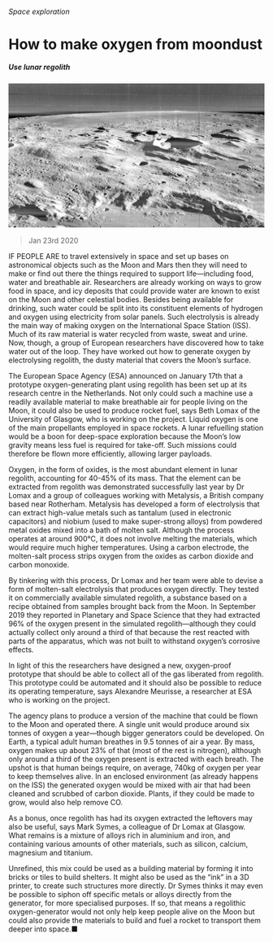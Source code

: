 ###### Space exploration

# How to make oxygen from moondust 

##### Use lunar regolith 

![image](images/20200125_STP002_0.jpg) 

> Jan 23rd 2020 

IF PEOPLE ARE to travel extensively in space and set up bases on astronomical objects such as the Moon and Mars then they will need to make or find out there the things required to support life—including food, water and breathable air. Researchers are already working on ways to grow food in space, and icy deposits that could provide water are known to exist on the Moon and other celestial bodies. Besides being available for drinking, such water could be split into its constituent elements of hydrogen and oxygen using electricity from solar panels. Such electrolysis is already the main way of making oxygen on the International Space Station (ISS). Much of its raw material is water recycled from waste, sweat and urine. Now, though, a group of European researchers have discovered how to take water out of the loop. They have worked out how to generate oxygen by electrolysing regolith, the dusty material that covers the Moon’s surface.

The European Space Agency (ESA) announced on January 17th that a prototype oxygen-generating plant using regolith has been set up at its research centre in the Netherlands. Not only could such a machine use a readily available material to make breathable air for people living on the Moon, it could also be used to produce rocket fuel, says Beth Lomax of the University of Glasgow, who is working on the project. Liquid oxygen is one of the main propellants employed in space rockets. A lunar refuelling station would be a boon for deep-space exploration because the Moon’s low gravity means less fuel is required for take-off. Such missions could therefore be flown more efficiently, allowing larger payloads.


Oxygen, in the form of oxides, is the most abundant element in lunar regolith, accounting for 40-45% of its mass. That the element can be extracted from regolith was demonstrated successfully last year by Dr Lomax and a group of colleagues working with Metalysis, a British company based near Rotherham. Metalysis has developed a form of electrolysis that can extract high-value metals such as tantalum (used in electronic capacitors) and niobium (used to make super-strong alloys) from powdered metal oxides mixed into a bath of molten salt. Although the process operates at around 900°C, it does not involve melting the materials, which would require much higher temperatures. Using a carbon electrode, the molten-salt process strips oxygen from the oxides as carbon dioxide and carbon monoxide.

By tinkering with this process, Dr Lomax and her team were able to devise a form of molten-salt electrolysis that produces oxygen directly. They tested it on commercially available simulated regolith, a substance based on a recipe obtained from samples brought back from the Moon. In September 2019 they reported in Planetary and Space Science that they had extracted 96% of the oxygen present in the simulated regolith—although they could actually collect only around a third of that because the rest reacted with parts of the apparatus, which was not built to withstand oxygen’s corrosive effects.

In light of this the researchers have designed a new, oxygen-proof prototype that should be able to collect all of the gas liberated from regolith. This prototype could be automated and it should also be possible to reduce its operating temperature, says Alexandre Meurisse, a researcher at ESA who is working on the project.

The agency plans to produce a version of the machine that could be flown to the Moon and operated there. A single unit would produce around six tonnes of oxygen a year—though bigger generators could be developed. On Earth, a typical adult human breathes in 9.5 tonnes of air a year. By mass, oxygen makes up about 23% of that (most of the rest is nitrogen), although only around a third of the oxygen present is extracted with each breath. The upshot is that human beings require, on average, 740kg of oxygen per year to keep themselves alive. In an enclosed environment (as already happens on the ISS) the generated oxygen would be mixed with air that had been cleaned and scrubbed of carbon dioxide. Plants, if they could be made to grow, would also help remove CO.

As a bonus, once regolith has had its oxygen extracted the leftovers may also be useful, says Mark Symes, a colleague of Dr Lomax at Glasgow. What remains is a mixture of alloys rich in aluminium and iron, and containing various amounts of other materials, such as silicon, calcium, magnesium and titanium.

Unrefined, this mix could be used as a building material by forming it into bricks or tiles to build shelters. It might also be used as the “ink” in a 3D printer, to create such structures more directly. Dr Symes thinks it may even be possible to siphon off specific metals or alloys directly from the generator, for more specialised purposes. If so, that means a regolithic oxygen-generator would not only help keep people alive on the Moon but could also provide the materials to build and fuel a rocket to transport them deeper into space.■


